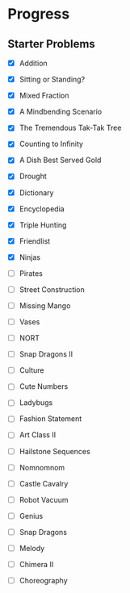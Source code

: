# Progress

## Starter Problems
- [x] Addition
- [x] Sitting or Standing?
- [x] Mixed Fraction
- [x] A Mindbending Scenario
- [x] The Tremendous Tak-Tak Tree
- [x] Counting to Infinity
- [x] A Dish Best Served Gold
- [x] Drought
- [x] Dictionary
- [x] Encyclopedia
- [x] Triple Hunting
- [x] Friendlist

- [x] Ninjas
- [ ] Pirates
- [ ] Street Construction
- [ ] Missing Mango

- [ ] Vases
- [ ] NORT
- [ ] Snap Dragons II

- [ ] Culture
- [ ] Cute Numbers
- [ ] Ladybugs

- [ ] Fashion Statement
- [ ] Art Class II
- [ ] Hailstone Sequences
- [ ] Nomnomnom

- [ ] Castle Cavalry
- [ ] Robot Vacuum
- [ ] Genius

- [ ] Snap Dragons
- [ ] Melody
- [ ] Chimera II
- [ ] Choreography